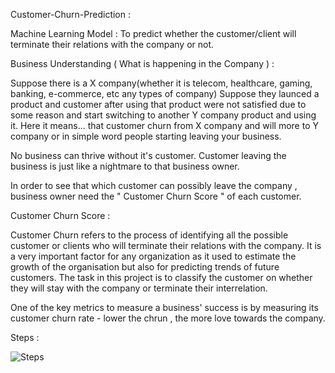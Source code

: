 Customer-Churn-Prediction :

Machine Learning Model : To predict whether the customer/client will terminate their relations with the company or not.

Business Understanding ( What is happening in the Company ) :

Suppose there is a X company(whether it is telecom, healthcare, gaming, banking, e-commerce, etc any types of company)  Suppose they launced a product and customer after using that product were not satisfied due to some reason and start switching to another Y company product and using it. 
Here it means... that customer churn from X company and will more to Y company or in simple word people starting leaving your business.

No business can thrive without it's customer.
Customer leaving the business is just like a nightmare to that business owner.    

In order to see that which customer can possibly leave the company , business owner need the " Customer Churn Score " of each customer.


Customer Churn Score :


Customer Churn refers to the process of identifying all the possible customer or clients who will terminate their relations with the company. It is a very important factor for any organization as it used to estimate the growth of the organisation but also for predicting trends of future customers.
The task in this project is to classify the customer on whether they will stay with the company or terminate their interrelation.

One of the key metrics to measure a business' success is by measuring its customer churn rate - lower the chrun , the    more love towards the company.

Steps :


   ![Steps](https://user-images.githubusercontent.com/86180971/123560765-e96fa480-d7c1-11eb-91c2-66100f98988d.jpg)
